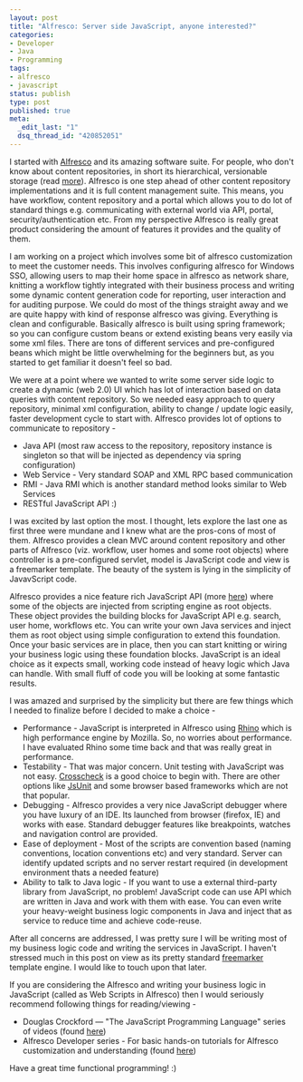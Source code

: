 ```yaml
--- 
layout: post
title: "Alfresco: Server side JavaScript, anyone interested?"
categories: 
- Developer
- Java
- Programming
tags:
- alfresco
- javascript
status: publish
type: post
published: true
meta: 
  _edit_last: "1"
  dsq_thread_id: "420852051"
---
```

I started with <a title="Visit Alfresco" href="http://www.alfresco.com">Alfresco</a> and its amazing software suite. For people, who don't know about content repositories, in short its hierarchical, versionable storage (read <a href="http://en.wikipedia.org/wiki/Content_repository_API_for_Java"> more</a>). Alfresco is one step ahead of other content repository implementations and it is full content management suite. This means, you have workflow, content repository and a portal which allows you to do lot of standard things e.g. communicating with external world via API, portal, security/authentication etc. From my perspective Alfresco is really great product considering the amount of features it provides and the quality of them.

I am working on a project which involves some bit of alfresco customization to meet the customer needs. This involves configuring alfresco for Windows SSO, allowing users to map their home space in alfresco as network share, knitting a workflow tightly integrated with their business process and writing some dynamic content generation code for reporting, user interaction and for auditing purpose. We could do most of the things straight away and we are quite happy with kind of response alfresco was giving. Everything is clean and configurable. Basically alfresco is built using spring framework; so you can configure custom beans or extend existing beans very easily via some xml files. There are tons of different services and pre-configured beans which might be little overwhelming for the beginners but, as you started to get familiar it doesn't feel so bad.

We were at a point where we wanted to write some server side logic to create a dynamic (web 2.0) UI which has lot of interaction based on data queries with content repository. So we needed easy approach to query repository, minimal xml configuration, ability to change / update logic easily, faster development cycle to start with. Alfresco provides lot of options to communicate to repository -

* Java API (most raw access to the repository, repository instance is singleton so that will be injected as dependency via spring configuration)
* Web Service - Very standard SOAP and XML RPC based communication
* RMI - Java RMI which is another standard method looks similar to Web Services
* RESTful JavaScript API :)

I was excited by last option the most. I thought, lets explore the last one as first three were mundane and I knew what are the pros-cons of most of them. Alfresco provides a clean MVC around content repository and other parts of Alfresco (viz. workflow, user homes and some root objects) where controller is a pre-configured servlet, model is JavaScript code and view is a freemarker template. The beauty of the system is lying in the simplicity of JavavScript code.

Alfresco provides a nice feature rich JavaScript API (more <a href="http://wiki.alfresco.com/wiki/JavaScript_API">here</a>) where some of the objects are injected from scripting engine as root objects. These object provides the building blocks for JavaScript API e.g. search, user home, workflows etc. You can write your own Java services and inject them as root object using simple configuration to extend this foundation. Once your basic services are in place, then you can start knitting or wiring your business logic using these foundation blocks. JavaScript is an ideal choice as it expects small, working code instead of heavy logic which Java can handle. With small fluff of code you will be looking at some fantastic results.

I was amazed and surprised by the simplicity but there are few things which I needed to finalize before I decided to make a choice -


* Performance - JavaScript is interpreted in Alfresco using <a href="http://www.mozilla.org/rhino/&lt;br &gt;&lt;/a&gt;">Rhino</a> which is high performance engine by Mozilla. So, no worries about performance. I have evaluated Rhino some time back and that was really great in performance.
* Testability - That was major concern. Unit testing with JavaScript was not easy. <a href="http://www.thefrontside.net/crosscheck&lt;br &gt;&lt;/a&gt;">Crosscheck</a> is a good choice to begin with. There are other options like <a href="http://www.jsunit.net/">JsUnit</a> and some browser based frameworks which are not that popular.
* Debugging - Alfresco provides a very nice JavaScript debugger where you have luxury of an IDE. Its launched from browser (firefox, IE) and works with ease. Standard debugger features like breakpoints, watches and navigation control are provided.
* Ease of deployment - Most of the scripts are convention based (naming conventions, location conventions etc) and very standard. Server can identify updated scripts and no server restart required (in development environment thats a needed feature)
* Ability to talk to Java logic - If you want to use a external third-party library from JavaScript, no problem! JavaScript code can use API which are written in Java and work with them with ease. You can even write your heavy-weight business logic components in Java and inject that as service to reduce time and achieve code-reuse.

After all concerns are addressed, I was pretty sure I will be writing most of my business logic code and writing the services in JavaScript. I haven't stressed much in this post on view as its pretty standard <a href="http://freemarker.sourceforge.net/">freemarker</a> template engine. I would like to touch upon that later.

If you are considering the Alfresco and writing your business logic in JavaScript (called as Web Scripts in Alfresco) then I would seriously recommend following things for reading/viewing -

* Douglas Crockford — "The JavaScript Programming Language" series of videos (found <a href="http://developer.yahoo.com/yui/theater/&lt;br &gt;&lt;/a&gt;">here</a>)
* Alfresco Developer series - For basic hands-on tutorials for Alfresco customization and understanding (found <a href="http://ecmarchitect.com/alfresco-developer-series/">here</a>)

Have a great time functional programming! :)

